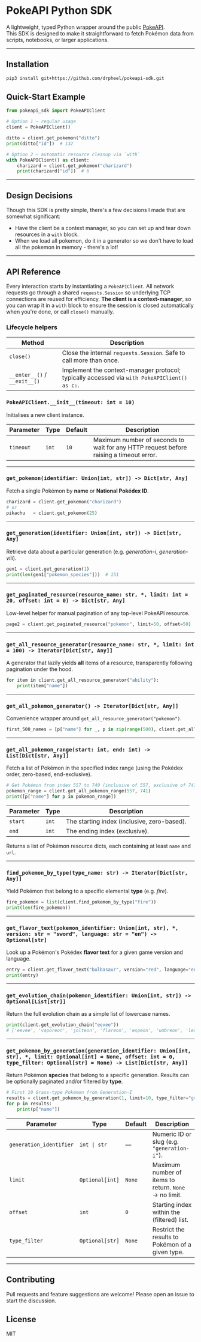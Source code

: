 # PokeAPI Python SDK

A lightweight, typed Python wrapper around the public [PokeAPI](https://pokeapi.co/).  
This SDK is designed to make it straightforward to fetch Pokémon data from
scripts, notebooks, or larger applications.

---

## Installation

```bash
pip3 install git+https://github.com/drpheel/pokeapi-sdk.git
```

## Quick-Start Example

```python
from pokeapi_sdk import PokeAPIClient

# Option 1 – regular usage
client = PokeAPIClient()

ditto = client.get_pokemon("ditto")
print(ditto["id"])  # 132

# Option 2 – automatic resource cleanup via `with`
with PokeAPIClient() as client:
    charizard = client.get_pokemon("charizard")
    print(charizard["id"])  # 6
```

---

## Design Decisions

Though this SDK is pretty simple, there's a few decisions I made that are somewhat significant:

- Have the client be a context manager, so you can set up and tear down resources in a `with` block.
- When we load all pokemon, do it in a generator so we don't have to load all the pokemon in memory - there's a lot!

---

## API Reference

Every interaction starts by instantiating a `PokeAPIClient`. All network
requests go through a shared `requests.Session` so underlying TCP connections
are reused for efficiency. **The client is a context-manager**, so you can wrap
it in a `with` block to ensure the session is closed automatically when you're
done, or call `close()` manually.

### Lifecycle helpers

| Method | Description |
|--------|-------------|
| `close()` | Close the internal `requests.Session`. Safe to call more than once. |
| `__enter__()` / `__exit__()` | Implement the context-manager protocol; typically accessed via `with PokeAPIClient() as c:`. |

### `PokeAPIClient.__init__(timeout: int = 10)`
Initialises a new client instance.

| Parameter | Type | Default | Description |
|-----------|------|---------|-------------|
| `timeout` | `int` | `10` | Maximum number of seconds to wait for any HTTP request before raising a timeout error. |

---

### `get_pokemon(identifier: Union[int, str]) -> Dict[str, Any]`
Fetch a single Pokémon by **name** or **National Pokédex ID**.

```python
charizard = client.get_pokemon("charizard")
# or
pikachu   = client.get_pokemon(25)
```

---

### `get_generation(identifier: Union[int, str]) -> Dict[str, Any]`
Retrieve data about a particular generation (e.g. *generation-i*, *generation-viii*).

```python
gen1 = client.get_generation(1)
print(len(gen1["pokemon_species"]))  # 151
```

---

### `get_paginated_resource(resource_name: str, *, limit: int = 20, offset: int = 0) -> Dict[str, Any]`
Low-level helper for manual pagination of any top-level PokeAPI resource.

```python
page2 = client.get_paginated_resource("pokemon", limit=50, offset=50)
```

---

### `get_all_resource_generator(resource_name: str, *, limit: int = 100) -> Iterator[Dict[str, Any]]`
A generator that lazily yields **all** items of a resource, transparently
following pagination under the hood.

```python
for item in client.get_all_resource_generator("ability"):
    print(item["name"])
```

---

### `get_all_pokemon_generator() -> Iterator[Dict[str, Any]]`
Convenience wrapper around `get_all_resource_generator("pokemon")`.

```python
first_500_names = [p["name"] for _, p in zip(range(500), client.get_all_pokemon_generator())]
```

---

### `get_all_pokemon_range(start: int, end: int) -> List[Dict[str, Any]]`
Fetch a list of Pokémon in the specified index range (using the Pokédex order, zero-based, end-exclusive).

```python
# Get Pokémon from index 557 to 740 (inclusive of 557, exclusive of 741)
pokemon_range = client.get_all_pokemon_range(557, 741)
print([p["name"] for p in pokemon_range])
```

| Parameter | Type | Description |
|-----------|------|-------------|
| `start`   | `int` | The starting index (inclusive, zero-based). |
| `end`     | `int` | The ending index (exclusive). |

Returns a list of Pokémon resource dicts, each containing at least `name` and `url`.

---

### `find_pokemon_by_type(type_name: str) -> Iterator[Dict[str, Any]]`
Yield Pokémon that belong to a specific elemental **type** (e.g. *fire*).

```python
fire_pokemon = list(client.find_pokemon_by_type("fire"))
print(len(fire_pokemon))
```

---

### `get_flavor_text(pokemon_identifier: Union[int, str], *, version: str = "sword", language: str = "en") -> Optional[str]`
Look up a Pokémon's Pokédex **flavor text** for a given game version and language.

```python
entry = client.get_flavor_text("bulbasaur", version="red", language="en")
print(entry)
```

---

### `get_evolution_chain(pokemon_identifier: Union[int, str]) -> Optional[List[str]]`
Return the full evolution chain as a simple list of lowercase names.

```python
print(client.get_evolution_chain("eevee"))
# ['eevee', 'vaporeon', 'jolteon', 'flareon', 'espeon', 'umbreon', 'leafeon', 'glaceon', 'sylveon']
```

---

### `get_pokemon_by_generation(generation_identifier: Union[int, str], *, limit: Optional[int] = None, offset: int = 0, type_filter: Optional[str] = None) -> List[Dict[str, Any]]`
Return Pokémon **species** that belong to a specific generation. Results can be
optionally paginated and/or filtered by **type**.

```python
# First 10 Grass-type Pokémon from Generation-I
results = client.get_pokemon_by_generation(1, limit=10, type_filter="grass")
for p in results:
    print(p["name"])
```

| Parameter | Type | Default | Description |
|-----------|------|---------|-------------|
| `generation_identifier` | `int \| str` | — | Numeric ID or slug (e.g. `"generation-i"`). |
| `limit` | `Optional[int]` | `None` | Maximum number of items to return. `None` → no limit. |
| `offset` | `int` | `0` | Starting index within the (filtered) list. |
| `type_filter` | `Optional[str]` | `None` | Restrict the results to Pokémon of a given type. |

---

## Contributing
Pull requests and feature suggestions are welcome! Please open an issue to
start the discussion.

## License
MIT
